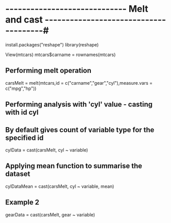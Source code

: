 # ----------------------------- Melt and cast --------------------------------------#

install.packages("reshape")
library(reshape)

View(mtcars)
mtcars$carname = rownames(mtcars)

## Performing melt operation
carsMelt = melt(mtcars,id = c("carname","gear","cyl"),measure.vars = c("mpg","hp"))

## Performing analysis with 'cyl' value - casting with id cyl
## By default gives count of variable type for the specified id
cylData = cast(carsMelt, cyl ~ variable)
## Applying mean function to summarise the dataset 
cylDataMean = cast(carsMelt, cyl ~ variable, mean)

## Example 2 
gearData = cast(carsMelt, gear ~ variable)

